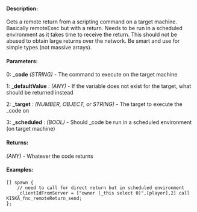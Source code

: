 #### Description:
Gets a remote return from a scripting command on a target machine. Basically remoteExec but with a return. Needs to be run in a scheduled environment as it takes time to receive the return. This should not be abused to obtain large returns over the network. Be smart and use for simple types (not massive arrays).

#### Parameters:
0: **_code** *(STRING)* - The command to execute on the target machine

1: **_defaultValue** : *(ANY)* - If the variable does not exist for the target, what should be returned instead

2: **_target** : *(NUMBER, OBJECT, or STRING)* - The target to execute the _code on

3: **_scheduled** : *(BOOL)* - Should _code be run in a scheduled environment (on target machine)

#### Returns:
*(ANY)* - Whatever the code returns

#### Examples:
```sqf
[] spawn {
    // need to call for direct return but in scheduled environment
    _clientIdFromServer = ["owner (_this select 0)",[player],2] call KISKA_fnc_remoteReturn_send;
};
```

